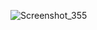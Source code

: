 ![Screenshot_355](https://github.com/Victoritalo/victoritalo/assets/108995269/68cea858-c6a6-4522-ab83-bd8dba9e32a0)